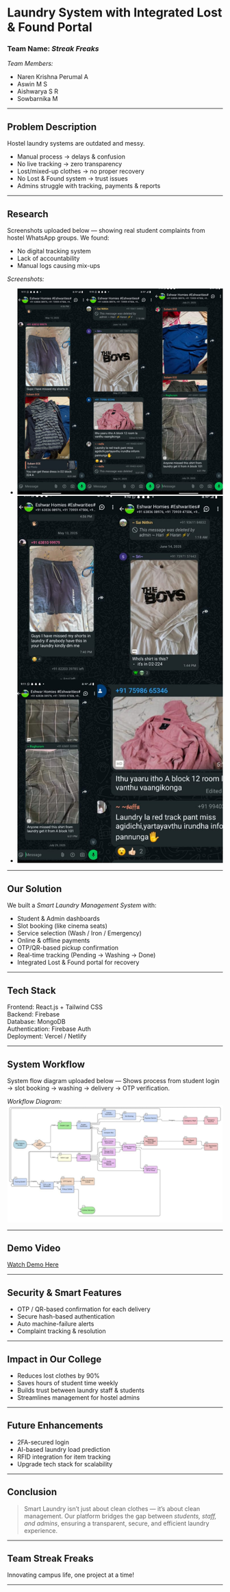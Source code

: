 #  Laundry System with Integrated Lost & Found Portal

###  Team Name: *Streak Freaks*

 *Team Members:*

* Naren Krishna Perumal A
* Aswin M S
* Aishwarya S R
* Sowbarnika M

---

##  Problem Description

Hostel laundry systems are outdated and messy.

* Manual process → delays & confusion
* No live tracking → zero transparency
* Lost/mixed-up clothes → no proper recovery
* No Lost & Found system → trust issues
* Admins struggle with tracking, payments & reports

---

##  Research

 Screenshots uploaded below — showing real student complaints from hostel WhatsApp groups.
We found:

* No digital tracking system
* Lack of accountability
* Manual logs causing mix-ups

 *Screenshots:*

* ![Hostel Complaint Screenshot](research1.jpg)
* ![Hostel Complaint Screenshot](research2.jpg)

---

##  Our Solution

We built a *Smart Laundry Management System* with:

*  Student &  Admin dashboards
*  Slot booking (like cinema seats)
*  Service selection (Wash / Iron / Emergency)
*  Online & offline payments
*  OTP/QR-based pickup confirmation
*  Real-time tracking (Pending → Washing → Done)
*  Integrated Lost & Found portal for recovery

---

##  Tech Stack


Frontend: React.js + Tailwind CSS  
Backend: Firebase  
Database: MongoDB  
Authentication: Firebase Auth  
Deployment: Vercel / Netlify


---

##  System Workflow

 System flow diagram uploaded below —
Shows process from student login → slot booking → washing → delivery → OTP verification.

 *Workflow Diagram:*
![System Workflow](workflow.jpg)

---

##  Demo Video

 [Watch Demo Here](assets/demo/demo.html)

---

##  Security & Smart Features

* OTP / QR-based confirmation for each delivery
* Secure hash-based authentication
* Auto machine-failure alerts
* Complaint tracking & resolution

---

##  Impact in Our College

*  Reduces lost clothes by 90%
*  Saves hours of student time weekly
*  Builds trust between laundry staff & students
*  Streamlines management for hostel admins

---

##  Future Enhancements

* 2FA-secured login
* AI-based laundry load prediction
* RFID integration for item tracking
* Upgrade tech stack for scalability

---

##  Conclusion

> Smart Laundry isn’t just about clean clothes — it’s about clean management. 
> Our platform bridges the gap between *students, staff, and admins*, ensuring a transparent, secure, and efficient laundry experience.

---

##  Team Streak Freaks

 Innovating campus life, one project at a time!

---
